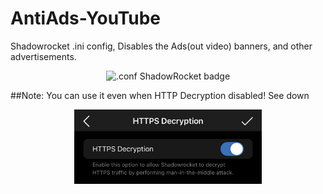 # AntiAds-YouTube
Shadowrocket .ini config, Disables the Ads(out video) banners, and other advertisements.


<p align="center">
  <img src="https://img.shields.io/badge/.conf%20ShadowRocket-grey?style=for-the-badge&logo=ios" alt=".conf ShadowRocket badge" />
</p>
##Note:
    You can use it even when HTTP Decryption disabled! See down
<p align="center">
  <img src="IMG_1580.jpeg" alt="note preview" width="300" />
</p>
